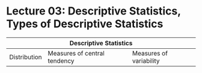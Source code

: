 # Lecture 03: Descriptive Statistics, Types of Descriptive Statistics

<table>
  <thead>
    <tr>
      <th colspan="3">Descriptive Statistics</th>
    </tr>
  </thead>
  <tbody>
    <tr>
      <td>Distribution</td>
      <td>Measures of central tendency</td>
      <td>Measures of variability</td>
    </tr>
  </tbody>
</table>

